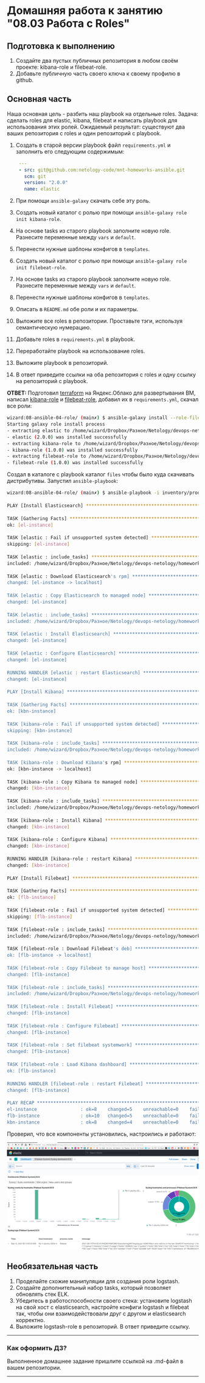 # Домашняя работа к занятию "08.03 Работа с Roles"

## Подготовка к выполнению

1. Создайте два пустых публичных репозитория в любом своём проекте: kibana-role и filebeat-role.
2. Добавьте публичную часть своего ключа к своему профилю в github.

## Основная часть

Наша основная цель - разбить наш playbook на отдельные roles. Задача: сделать roles для elastic, kibana, filebeat и написать playbook для использования этих ролей. Ожидаемый результат: существуют два ваших репозитория с roles и один репозиторий с playbook.

1. Создать в старой версии playbook файл `requirements.yml` и заполнить его следующим содержимым:

   ```yaml
    ---
    - src: git@github.com:netology-code/mnt-homeworks-ansible.git
      scm: git
      version: "2.0.0"
      name: elastic 
   ```

2. При помощи `ansible-galaxy` скачать себе эту роль.
3. Создать новый каталог с ролью при помощи `ansible-galaxy role init kibana-role`.
4. На основе tasks из старого playbook заполните новую role. Разнесите переменные между `vars` и `default`.
5. Перенести нужные шаблоны конфигов в `templates`.
6. Создать новый каталог с ролью при помощи `ansible-galaxy role init filebeat-role`.
7. На основе tasks из старого playbook заполните новую role. Разнесите переменные между `vars` и `default`.
8. Перенести нужные шаблоны конфигов в `templates`.
9. Описать в `README.md` обе роли и их параметры.
10. Выложите все roles в репозитории. Проставьте тэги, используя семантическую нумерацию.
11. Добавьте roles в `requirements.yml` в playbook.
12. Переработайте playbook на использование roles.
13. Выложите playbook в репозиторий.
14. В ответ приведите ссылки на оба репозитория с roles и одну ссылку на репозиторий с playbook.

**ОТВЕТ:**  Подготовил [terraform](./tf) на Яндекс.Облако для развертывания ВМ, написал [kibana-role](https://github.com/tabwizard/filebeat-role) и [filebeat-role](https://github.com/tabwizard/filebeat-role), добавил их в `requirements.yml`, скачал все роли:

```bash
wizard:08-ansible-04-role/ (main✗) $ ansible-galaxy install --role-file=requirements.yml --roles-path=roles --force
Starting galaxy role install process
- extracting elastic to /home/wizard/Dropbox/Разное/Netology/devops-netology/homework/08-ansible-04-role/roles/elastic
- elastic (2.0.0) was installed successfully
- extracting kibana-role to /home/wizard/Dropbox/Разное/Netology/devops-netology/homework/08-ansible-04-role/roles/kibana-role
- kibana-role (1.0.0) was installed successfully
- extracting filebeat-role to /home/wizard/Dropbox/Разное/Netology/devops-netology/homework/08-ansible-04-role/roles/filebeat-role
- filebeat-role (1.0.0) was installed successfully

```

Создал в каталоге с playbook каталог `files` чтобы было куда скачивать дистрибутивы.
Запустил `ansible-playbook`:

```bash
wizard:08-ansible-04-role/ (main✗) $ ansible-playbook -i inventory/prod.yml site.yml

PLAY [Install Elasticsearch] ****************************************************************************************************************************************

TASK [Gathering Facts] **********************************************************************************************************************************************
ok: [el-instance]

TASK [elastic : Fail if unsupported system detected] ****************************************************************************************************************
skipping: [el-instance]

TASK [elastic : include_tasks] **************************************************************************************************************************************
included: /home/wizard/Dropbox/Разное/Netology/devops-netology/homework/08-ansible-04-role/roles/elastic/tasks/download_yum.yml for el-instance

TASK [elastic : Download Elasticsearch's rpm] ***********************************************************************************************************************
changed: [el-instance -> localhost]

TASK [elastic : Copy Elasticsearch to managed node] *****************************************************************************************************************
changed: [el-instance]

TASK [elastic : include_tasks] **************************************************************************************************************************************
included: /home/wizard/Dropbox/Разное/Netology/devops-netology/homework/08-ansible-04-role/roles/elastic/tasks/install_yum.yml for el-instance

TASK [elastic : Install Elasticsearch] ******************************************************************************************************************************
changed: [el-instance]

TASK [elastic : Configure Elasticsearch] ****************************************************************************************************************************
changed: [el-instance]

RUNNING HANDLER [elastic : restart Elasticsearch] *******************************************************************************************************************
changed: [el-instance]

PLAY [Install Kibana] ***********************************************************************************************************************************************

TASK [Gathering Facts] **********************************************************************************************************************************************
ok: [kbn-instance]

TASK [kibana-role : Fail if unsupported system detected] ************************************************************************************************************
skipping: [kbn-instance]

TASK [kibana-role : include_tasks] **********************************************************************************************************************************
included: /home/wizard/Dropbox/Разное/Netology/devops-netology/homework/08-ansible-04-role/roles/kibana-role/tasks/download_yum.yml for kbn-instance

TASK [kibana-role : Download Kibana's rpm] **************************************************************************************************************************
ok: [kbn-instance -> localhost]

TASK [kibana-role : Copy Kibana to managed node] ********************************************************************************************************************
changed: [kbn-instance]

TASK [kibana-role : include_tasks] **********************************************************************************************************************************
included: /home/wizard/Dropbox/Разное/Netology/devops-netology/homework/08-ansible-04-role/roles/kibana-role/tasks/install_yum.yml for kbn-instance

TASK [kibana-role : Install Kibana] *********************************************************************************************************************************
changed: [kbn-instance]

TASK [kibana-role : Configure Kibana] *******************************************************************************************************************************
changed: [kbn-instance]

RUNNING HANDLER [kibana-role : restart Kibana] **********************************************************************************************************************
changed: [kbn-instance]

PLAY [Install Filebeat] *********************************************************************************************************************************************

TASK [Gathering Facts] **********************************************************************************************************************************************
ok: [flb-instance]

TASK [filebeat-role : Fail if unsupported system detected] **********************************************************************************************************
skipping: [flb-instance]

TASK [filebeat-role : include_tasks] ********************************************************************************************************************************
included: /home/wizard/Dropbox/Разное/Netology/devops-netology/homework/08-ansible-04-role/roles/filebeat-role/tasks/download_apt.yml for flb-instance

TASK [filebeat-role : Download Filebeat's deb] **********************************************************************************************************************
ok: [flb-instance -> localhost]

TASK [filebeat-role : Copy Filebeat to manage host] *****************************************************************************************************************
changed: [flb-instance]

TASK [filebeat-role : include_tasks] ********************************************************************************************************************************
included: /home/wizard/Dropbox/Разное/Netology/devops-netology/homework/08-ansible-04-role/roles/filebeat-role/tasks/install_apt.yml for flb-instance

TASK [filebeat-role : Install Filebeat] *****************************************************************************************************************************
changed: [flb-instance]

TASK [filebeat-role : Configure Filebeat] ***************************************************************************************************************************
changed: [flb-instance]

TASK [filebeat-role : Set filebeat systemwork] **********************************************************************************************************************
changed: [flb-instance]

TASK [filebeat-role : Load Kibana dashboard] ************************************************************************************************************************
ok: [flb-instance]

RUNNING HANDLER [filebeat-role : restart Filebeat] ******************************************************************************************************************
changed: [flb-instance]

PLAY RECAP **********************************************************************************************************************************************************
el-instance                : ok=8    changed=5    unreachable=0    failed=0    skipped=1    rescued=0    ignored=0
flb-instance               : ok=10   changed=5    unreachable=0    failed=0    skipped=1    rescued=0    ignored=0
kbn-instance               : ok=8    changed=4    unreachable=0    failed=0    skipped=1    rescued=0    ignored=0
```

Проверил, что все компоненты установились, настроились и работают:  

[![Screenshot](Screenshot_20210913_115616.png)](Screenshot_20210913_115616.png)

## Необязательная часть

1. Проделайте схожие манипуляции для создания роли logstash.
2. Создайте дополнительный набор tasks, который позволяет обновлять стек ELK.
3. Убедитесь в работоспособности своего стека: установите logstash на свой хост с elasticsearch, настройте конфиги logstash и filebeat так, чтобы они взаимодействовали друг с другом и elasticsearch корректно.
4. Выложите logstash-role в репозиторий. В ответ приведите ссылку.

---

### Как оформить ДЗ?

Выполненное домашнее задание пришлите ссылкой на .md-файл в вашем репозитории.

---

